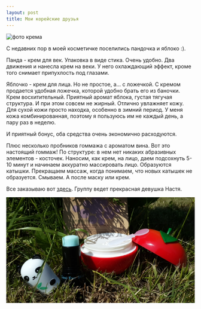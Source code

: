 ```yaml
---
layout: post
title: Мои корейские друзья
---
```


![фото крема](/images/apple&panda/close.jpg)

С недавних пор в моей косметичке поселились пандочка и яблоко :).

Панда - крем для век. Упаковка в виде стика. Очень удобно. Два движения и нанесла крем на веки. У него охлаждающий эффект, кроме того снимает припухлость под глазами.

Яблочко - крем для лица. Но не простое, а... с ложечкой. 
С кремом продается удобная ложечка, которой удобно брать его из баночки. Крем восхитительный. Приятный аромат яблока, густая тягучая структура. И при этом совсем не жирный. Отлично увлажняет кожу. Для сухой кожи просто находка, особенно в зимний период. У меня кожа комбинированная, поэтому я пользуюсь им не каждый день, а пару раз в неделю. 

И приятный бонус, оба средства очень экономично расходуются.

Плюс несколько пробников гоммажа с ароматом вина. Вот это настоящий гоммаж! По структуре: в нем нет никаких абразивных элементов - косточек. Наносим, как крем, на лицо, даем подсохнуть 5-10 минут и начинаем аккуратно массировать лицо. Образуются катышки. Прекращаем массаж, когда понимаем, что новых катышек не образуется. Смываем. А после маску или крем.

Все заказываю вот [здесь](http://vk.com/samkoreanbeauty). Группу ведет прекрасная девушка Настя.

![фото крема](/images/apple&panda/open.jpg)

